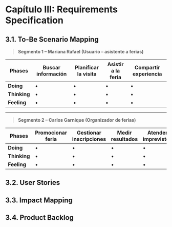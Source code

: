 # Capítulo III: Requirements Specification

## 3.1. To-Be Scenario Mapping
> **Segmento 1 – Mariana Rafael (Usuario – asistente a ferias)**  

| **Phases**              | **Buscar información** | **Planificar la visita** | **Asistir a la feria** | **Compartir experiencia** |
|--------------------------|-------------------------|---------------------------|-------------------------|---------------------------|
| **Doing**   | •  | • |•  | •  |
| **Thinking** | •  | •  | •  | • |
| **Feeling** | •  | •  | • | •|

---

> **Segmento 2 – Carlos Garnique (Organizador de ferias)**  

| **Phases**              | **Promocionar feria** | **Gestionar inscripciones** | **Medir resultados** | **Atender imprevistos** |
|--------------------------|------------------------|------------------------------|-----------------------|--------------------------|
| **Doing**   | • | •  | •  | • |
| **Thinking** | •  | •  | •  | •  |
| **Feeling** | •  | •  | •  | •  |

## 3.2. User Stories

## 3.3. Impact Mapping

## 3.4. Product Backlog
